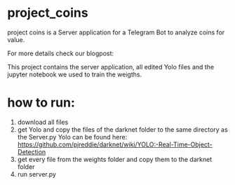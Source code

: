 # project_coins

project coins is a Server application for a Telegram Bot to analyze coins for value. 

For more details check our blogpost:

This project contains the server application, all edited Yolo files and the jupyter notebook we used to train the weigths.


# how to run:
1. download all files
2. get Yolo and copy the files of the darknet folder to the same directory as the Server.py
    Yolo can be found here: https://github.com/pjreddie/darknet/wiki/YOLO:-Real-Time-Object-Detection
3. get every file from the weights folder and copy them to the darknet folder
4. run server.py

